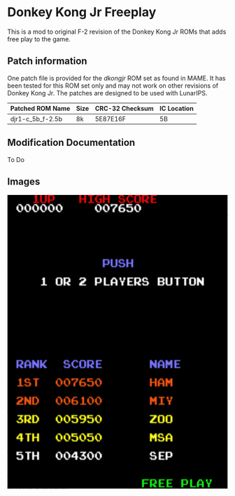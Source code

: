# Donkey Kong Jr Freeplay
This is a mod to original F-2 revision of the Donkey Kong Jr ROMs that adds free play to the game. 

## Patch information
One patch file is provided for the *dkongjr* ROM set as found in MAME. It has been tested for this ROM set only and may not work on other revisions of Donkey Kong Jr. The patches are designed to be used with LunarIPS. 


| **Patched ROM Name** | **Size** | **CRC-32 Checksum** | **IC Location** |
|----------------------|----------|---------------------|-----------------|
| djr1-c_5b_f-2.5b     |    8k    |       5E87E16F      |        5B       |

## Modification Documentation
To Do

## Images
![Freeplay](Images/DKJrFreeplayScreenshot.png)
